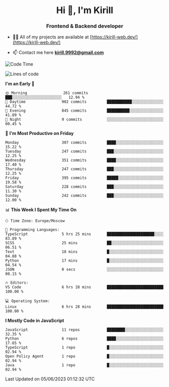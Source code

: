 <h1 align="center">Hi 👋, I'm Kirill</h1>
<h3 align="center">Frontend & Backend developer</h3>

- 👨‍💻 All of my projects are available at [https://kirill-web.dev/](https://kirill-web.dev/)

- 📫 Contact me here **kirill.9992@gmail.com**











<!--START_SECTION:waka-->
![Code Time](http://img.shields.io/badge/Code%20Time-1%2C339%20hrs%2056%20mins-blue)

![Lines of code](https://img.shields.io/badge/From%20Hello%20World%20I%27ve%20Written-2.7%20million%20lines%20of%20code-blue)

**I'm an Early 🐤** 

```text
🌞 Morning                261 commits         ███░░░░░░░░░░░░░░░░░░░░░░   12.94 % 
🌆 Daytime                902 commits         ███████████░░░░░░░░░░░░░░   44.72 % 
🌃 Evening                845 commits         ██████████░░░░░░░░░░░░░░░   41.89 % 
🌙 Night                  9 commits           ░░░░░░░░░░░░░░░░░░░░░░░░░   00.45 % 
```
📅 **I'm Most Productive on Friday** 

```text
Monday                   307 commits         ████░░░░░░░░░░░░░░░░░░░░░   15.22 % 
Tuesday                  247 commits         ███░░░░░░░░░░░░░░░░░░░░░░   12.25 % 
Wednesday                351 commits         ████░░░░░░░░░░░░░░░░░░░░░   17.40 % 
Thursday                 247 commits         ███░░░░░░░░░░░░░░░░░░░░░░   12.25 % 
Friday                   395 commits         █████░░░░░░░░░░░░░░░░░░░░   19.58 % 
Saturday                 228 commits         ███░░░░░░░░░░░░░░░░░░░░░░   11.30 % 
Sunday                   242 commits         ███░░░░░░░░░░░░░░░░░░░░░░   12.00 % 
```


📊 **This Week I Spent My Time On** 

```text
🕑︎ Time Zone: Europe/Moscow

💬 Programming Languages: 
TypeScript               5 hrs 25 mins       █████████████████████░░░░   83.89 % 
SCSS                     25 mins             ██░░░░░░░░░░░░░░░░░░░░░░░   06.51 % 
Text                     18 mins             █░░░░░░░░░░░░░░░░░░░░░░░░   04.88 % 
Python                   17 mins             █░░░░░░░░░░░░░░░░░░░░░░░░   04.54 % 
JSON                     0 secs              ░░░░░░░░░░░░░░░░░░░░░░░░░   00.15 % 

🔥 Editors: 
VS Code                  6 hrs 28 mins       █████████████████████████   100.00 % 

💻 Operating System: 
Linux                    6 hrs 28 mins       █████████████████████████   100.00 % 
```

**I Mostly Code in JavaScript** 

```text
JavaScript               11 repos            ████████░░░░░░░░░░░░░░░░░   32.35 % 
Python                   6 repos             ████░░░░░░░░░░░░░░░░░░░░░   17.65 % 
TypeScript               1 repo              █░░░░░░░░░░░░░░░░░░░░░░░░   02.94 % 
Open Policy Agent        1 repo              █░░░░░░░░░░░░░░░░░░░░░░░░   02.94 % 
Java                     1 repo              █░░░░░░░░░░░░░░░░░░░░░░░░   02.94 % 
```




 Last Updated on 05/06/2023 01:12:32 UTC
<!--END_SECTION:waka-->
